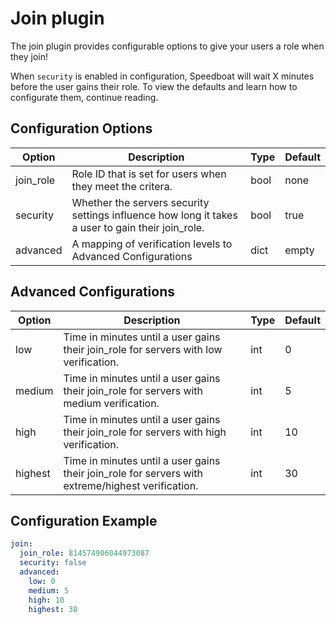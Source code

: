 # Join plugin

The join plugin provides configurable options to give your users a role when they join!

When `security` is enabled in configuration, Speedboat will wait X minutes before the user gains their role. To view the defaults and learn how to configurate them, continue reading.

## Configuration Options
| Option  | Description                                                               | Type | Default |
|---------|---------------------------------------------------------------------------|------|---------|
| join_role | Role ID that is set for users when they meet the critera.               | bool | none    |
| security  | Whether the servers security settings influence how long it takes a user to gain their join_role.   | bool | true    |
| advanced  | A mapping of verification levels to Advanced Configurations | dict | empty   |

## Advanced Configurations
| Option  | Description                                                               | Type | Default |
|---------|---------------------------------------------------------------------------|------|---------|
| low     | Time in minutes until a user gains their join_role for servers with low verification. | int | 0 |
| medium  | Time in minutes until a user gains their join_role for servers with medium verification. | int | 5 |
| high    | Time in minutes until a user gains their join_role for servers with high verification.  | int | 10 |
| highest | Time in minutes until a user gains their join_role for servers with extreme/highest verification. | int | 30 |


## Configuration Example

```yaml
join:
  join_role: 814574906044973087
  security: false
  advanced:
    low: 0
    medium: 5
    high: 10
    highest: 30
```
